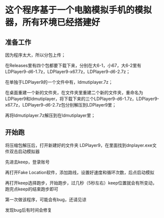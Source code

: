 # **这个程序基于一个电脑模拟手机的模拟器，所有环境已经搭建好**

## 准备工作

因为程序太大，所以分包上传；

在Releases里有四个包都要下载下来，分别在大6-1，小67，大6-2里有LDPlayer9-d6-1.7z，LDPlayer9-x67.7z，LDPlayer9-d6-2.7z；

在单独于LDPlayer9的一个文件中有，ldmutiplayer.7z；

在桌面重建一个新的文件夹，在文件夹里重建二个新的文件夹，重命名为LDPlayer9和ldmutiplayer，将下载下来的三个LDPlayer9-d6-1.7z，LDPlayer9-x67.7z，LDPlayer9-d6-2.7z包分别解压到LDPlayer9里；

再将ldmutiplayer.7z解压到在ldmutiplayer里；





## 开始跑

将压缩包解压后，打开新建好的文件夹 LDPlayer9，在里面找到dnplayer.exe文件双击启动模拟器

先进去keep，登录账号

再打开Fake Location软件，添加路线，设置好速度和循环次数，后点启动模拟

再打开keep选择跑步，开始跑步，过几秒（5秒左右）keep位置就会有所变动，跑完点keep的结束跑步即可







第一次做该程序，可能会有bug，还请见谅

发现bug后有时间会修复
